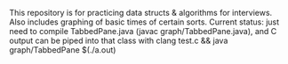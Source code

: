 This repository is for practicing data structs & algorithms for interviews. Also includes graphing of basic times of certain sorts.
Current status: just need to compile TabbedPane.java (javac graph/TabbedPane.java), and C output can be piped into that class with clang test.c && java graph/TabbedPane $(./a.out)
